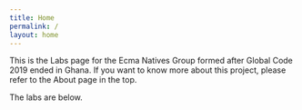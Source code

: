```yaml
---
title: Home
permalink: /
layout: home
---
```


This is the Labs page for the Ecma Natives Group formed after Global Code 2019
ended in Ghana. If you want to know more about this project, please refer to the
About page in the top. 

The labs are below.
